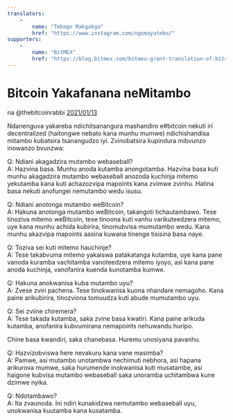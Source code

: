 ```yaml
---
translators: 
    - 
        name: "Tebogo Makgakga"
        href: "https://www.instagram.com/ngomayatebo/"
supporters: 
    - 
        name: "BitMEX"
        href: "https://blog.bitmex.com/bitmex-grant-translation-of-bitcoin-content-into-african-languages/"
---
```

# Bitcoin Yakafanana neMitambo

na @thebitcoinrabbi [2021/01/13](https://twitter.com/thebitcoinrabbi/status/1349445548500262916)

<LanguageDropdown/>

Ndanenguva yakareba ndichitsanangura mashandiro e#bitcoin nekuti iri decentralized (haitongwe nebato kana munhu mumwe) ndichishandisa mitambo kubatsira tsanangudzo iyi. Zvinobatsira kupindura mibvunzo inowanzo bvunzwa:

Q: Ndiani akagadzira mutambo webaseball?  
A: Hazvina basa. Munhu anoda kutamba anongotamba. Hazvina basa kuti munhu akagadzira mutambo webaseball anozoda kuchinja mitemo yekutamba kana kuti achazozvipa mapoints kana zvimwe zvinhu. Hatina basa nekuti anofungei nemutambo wedu isusu.

Q: Ndiani anotonga mutambo weBitcoin?  
A: Hakuna anotonga mutambo weBitcoin, takangoti tichautambawo. Tese tinoziva mitemo weBitcoin, tese tinoona kuti vanhu varikuteedzera mitemo, uye kana munhu achida kubirira, tinomubvisa mumutambo wedu. Kana munhu akazvipa mapoints aasina kuwana tinenge tisisina basa naye.

Q: Toziva sei kuti mitemo hauchinje?  
A: Tese takabvuma mitemo yakaiswa patakatanga kutamba, uye kana pane vanoda kuramba vachitamba vanoteedzera mitemo iyoyo, asi kana pane anoda kuchinja, vanofanira kuenda kunotamba kumwe.

Q: Hakuna anokwanisa kuba mutambo uyu?  
A: Zvese zviri pachena. Tese tinokwanisa kuona nhandare nemagoho. Kana paine arikubirira, tinozviona tomuudza kuti abude mumutambo uyu.

Q: Sei zviine chiremera?  
A: Tese takada kutamba, saka zvine basa kwatiri. Kana paine arikuda kutamba, anofanira kubvumirana nemapoints nehuwandu huripo.

Chine basa kwandiri, saka chanebasa. Huremu unosiyana pavanhu.

Q: Hazvizobviswa here nevakuru kana vane masimba?  
A: Pamwe, asi mutambo unotambwa nechimuti nebhora, asi hapana arikurova mumwe, saka hurumende inokwanisa kuti musatambe, asi haigone kubvisa mutambo webaseball saka unoramba uchitambwa kune dzimwe nyika.

Q: Ndotambawo?  
A: Ita zvaunoda. Ini ndiri kunakidzwa nemutambo webaseball uyu, unokwanisa kuutamba kana kusatamba.
